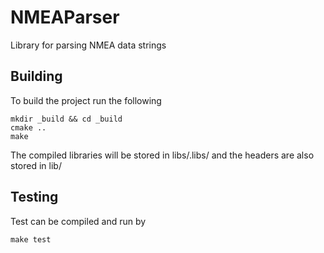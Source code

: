 # NMEAParser
Library for parsing NMEA data strings

## Building

To build the project run the following

```
mkdir _build && cd _build
cmake ..
make
```

The compiled libraries will be stored in libs/.libs/ and the headers are also
stored in lib/

## Testing

Test can be compiled and run by

```
make test
```

